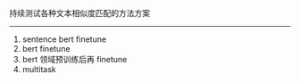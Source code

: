 持续测试各种文本相似度匹配的方法方案

---
1. sentence bert finetune
2. bert finetune
3. bert 领域预训练后再 finetune
4. multitask 